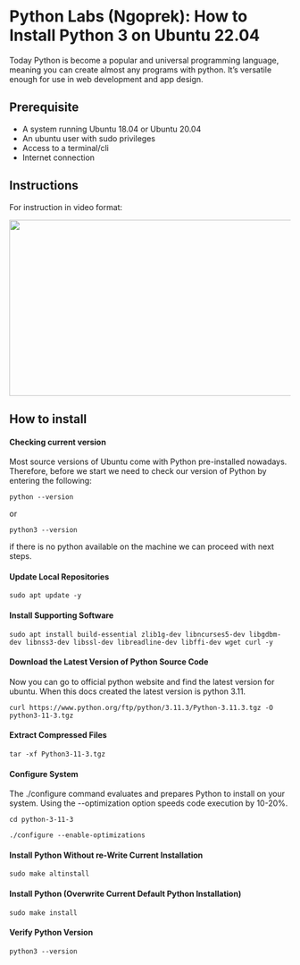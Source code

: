 # Python Labs (Ngoprek): How to Install Python 3 on Ubuntu 22.04

Today Python is become a popular and universal programming language, meaning you can create almost any programs with python. It’s versatile enough for use in web development and app design. 

## Prerequisite
- A system running Ubuntu 18.04 or Ubuntu 20.04
- An ubuntu user with sudo privileges
- Access to a terminal/cli
- Internet connection

## Instructions

For instruction in video format:

[<img src="https://cdn.activestate.com/wp-content/uploads/2021/12/python-coding-mistakes.jpg" width="560" height="315">](https://www.youtube.com/embed/7cng0PQeBzE)

## How to install

#### Checking current version

Most source versions of Ubuntu come with Python pre-installed nowadays. Therefore, before we start we need to check our version of Python by entering the following:

```
python --version
```
or 

```
python3 --version
```

if there is no python available on the machine we can proceed with next steps.

#### Update Local Repositories

```
sudo apt update -y
```

#### Install Supporting Software

```
sudo apt install build-essential zlib1g-dev libncurses5-dev libgdbm-dev libnss3-dev libssl-dev libreadline-dev libffi-dev wget curl -y
```

#### Download the Latest Version of Python Source Code

Now you can go to official python website and find the latest version for ubuntu. When this docs created the latest version is python 3.11.

```
curl https://www.python.org/ftp/python/3.11.3/Python-3.11.3.tgz -O python3-11-3.tgz
```

#### Extract Compressed Files

```
tar -xf Python3-11-3.tgz
```

#### Configure System

The ./configure command evaluates and prepares Python to install on your system. Using the --optimization option speeds code execution by 10-20%.

```
cd python-3-11-3
```

```
./configure --enable-optimizations
```

#### Install Python Without re-Write Current Installation

```
sudo make altinstall
```

#### Install Python (Overwrite Current Default Python Installation)

```
sudo make install
```

#### Verify Python Version

```
python3 --version
```